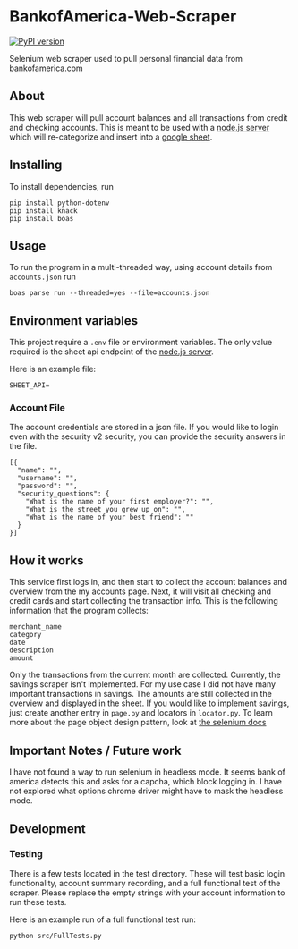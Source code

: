 # BankofAmerica-Web-Scraper


[![PyPI version](https://badge.fury.io/py/boas.svg)](https://badge.fury.io/py/boas)

Selenium web scraper used to pull personal financial data from bankofamerica.com


## About
This web scraper will pull account balances and all transactions from credit and checking accounts. This is meant to be
used with a [node.js server](https://github.com/eshaffer321/BankOfAmerica-2-GoogleSheet-API) which will re-categorize and
insert into a [google sheet](https://docs.google.com/spreadsheets/d/14GYLeWTUBPFWYzXMAJJV4YPmwcsf6vabkQ0-CeHSqHQ/edit#gid=759515713). 

## Installing

To install dependencies, run
```.env
pip install python-dotenv
pip install knack
pip install boas
```

## Usage

To run the program in a multi-threaded way, using account details from `accounts.json` run
```.env
boas parse run --threaded=yes --file=accounts.json
```


## Environment variables

This project require a `.env` file or environment variables. The only value required is the sheet api endpoint of the 
[node.js server](https://github.com/eshaffer321/BankOfAmerica-2-GoogleSheet-API).

Here is an example file:
```
SHEET_API=
```

### Account File
The account credentials are stored in a json file. If you would like to login even with the security v2 security,
 you can provide the security answers in the file.
```.env
[{
  "name": "",
  "username": "",
  "password": "",
  "security_questions": {
    "What is the name of your first employer?": "",
    "What is the street you grew up on": "",
    "What is the name of your best friend": ""
  }
}]

```

## How it works

This service first logs in, and then start to collect the account balances and overview from the my accounts page. Next, 
it will visit all checking and credit cards and start collecting the transaction info. This is the following information
that the program collects:

```
merchant_name
category
date
description
amount
```

Only the transactions from the current month are collected. Currently, the savings scraper isn't implemented. For my use
case I did not have many important transactions in savings. The amounts are still collected in the overview and displayed 
in the sheet. If you would like to implement savings, just create another entry in `page.py` and locators in `locator.py`.
To learn more about the page object design pattern, look at [the selenium docs](https://selenium-python.readthedocs.io/page-objects.html)


## Important Notes / Future work

I have not found a way to run selenium in headless mode. It seems bank of america detects this and asks for a capcha, 
which block logging in. I have not explored what options chrome driver might have to mask the headless mode.

## Development
### Testing

There is a few tests located in the test directory. These will test basic login functionality, account summary recording,
and a full functional test of the scraper. Please replace the empty strings with your account information to run these tests.

Here is an example run of a full functional test run:
```.env
python src/FullTests.py
```